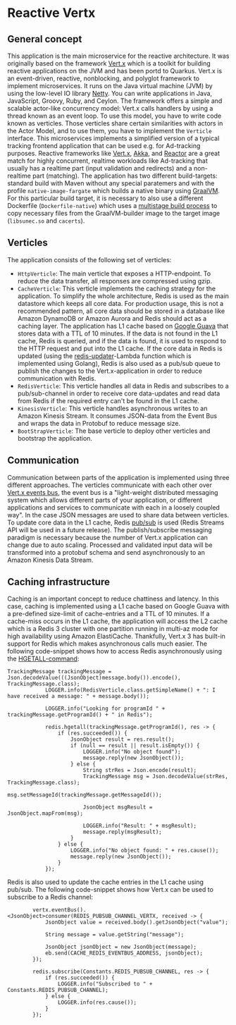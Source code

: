 # Reactive Vertx

## General concept

This application is the main microservice for the reactive architecture. It was originally based on the framework [Vert.x](http://vertx.io/) which is a toolkit for building reactive applications on the JVM and has been portd to Quarkus. Vert.x is an event-driven, reactive, nonblocking, and polyglot framework to implement microservices. It runs on the Java virtual machine (JVM) by using the low-level IO library [Netty](https://netty.io/). You can write applications in Java, JavaScript, Groovy, Ruby, and Ceylon. The framework offers a simple and scalable actor-like concurrency model: Vert.x calls handlers by using a thread known as an event loop. To use this model, you have to write code known as verticles. Those verticles share certain similarities with actors in the Actor Model, and to use them, you have to implement the `Verticle` interface.
This microservices implements a simplified version of a typical tracking frontend application that can be used e.g. for Ad-tracking purposes. Reactive frameworks like [Vert.x](http://vertx.io/), [Akka](https://akka.io/), and [Reactor](https://projectreactor.io/) are a great match for highly concurrent, realtime workloads like Ad-tracking that usually has a realtime part (input validation and redirects) and a non-realtime part (matching).
The application has two different build-targets: standard build with Maven without any special paratemers and with the profile `native-image-fargate` which builds a native binary using [GraalVM](https://www.graalvm.org/). For this particular build target, it is necessary to also use a different Dockerfile (`Dockerfile-native`) which uses a [multistage build process](https://docs.docker.com/develop/develop-images/multistage-build/) to copy necessary files from the GraalVM-builder image to the target image (`libsunec.so` and `cacerts`).

## Verticles

The application consists of the following set of verticles:

- `HttpVerticle`: The main verticle that exposes a HTTP-endpoint. To reduce the data transfer, all responses are compressed using gzip.
- `CacheVerticle`: This verticle implements the caching strategy for the application. To simplify the whole architecture, Redis is used as the main datastore which keeps all core data. For production usage, this is not a recommended pattern, all core data should be stored in a database like Amazon DynamoDB or Amazon Aurora and Redis should act as a caching layer. The application has L1 cache based on [Google Guava](https://github.com/google/guava) that stores data with a TTL of 10 minutes. If the data is not found in the L1 cache, Redis is queried, and if the data is found, it is used to respond to the HTTP request and put into the L1 cache. If the core data in Redis is updated (using the [redis-updater](https://github.com/aws-samples/reactive-refarch-cloudformation/tree/master/services/redis-updater)-Lambda function which is implemented using Golang), Redis is also used as a pub/sub queue to publish the changes to the Vert.x-application in order to reduce communication with Redis.
- `RedisVerticle`:  This verticle handles all data in Redis and subscribes to a pub/sub-channel in order to receive core data-updates and read data from Redis if the required entry can't be found in the L1 cache.
- `KinesisVerticle`: This verticle handles asynchronous writes to an Amazon Kinesis Stream. It consumes JSON-data from the Event Bus and wraps the data in Protobuf to reduce message size.
- `BootStrapVerticle`: The base verticle to deploy other verticles and bootstrap the application.

## Communication

Communication between parts of the application is implemented using three different approaches. The verticles communicate with each other over [Vert.x events bus](http://vertx.io/docs/vertx-core/java/#event_bus), the event bus is a "light-weight distributed messaging system which allows different parts of your application, or different applications and services to communicate with each in a loosely coupled way". In the case JSON messages are used to share data between verticles. To update core data in the L1 cache, Redis [pub/sub](https://redis.io/topics/pubsub) is used (Redis Streams API will be used in a future release). The publish/subscribe messaging paradigm is necessary because the number of Vert.x application can change due to auto scaling. Processed and validated input data will be transformed into a protobuf schema and send asynchronously to an Amazon Kinesis Data Stream.

## Caching infrastructure

Caching is an important concept to reduce chattiness and latency. In this case, caching is implemented using a L1 cache based on Google Guava with a pre-defined size-limit of cache-entries and a TTL of 10 minutes. If a cache-miss occurs in the L1 cache, the application will access the L2 cache which is a Redis 3 cluster with one partition running in multi-az mode for high availability using Amazon ElastiCache. Thankfully, Vert.x 3 has built-in support for Redis which makes asynchronous calls much easier. The following code-snippet shows how to access Redis asynchronously using the [HGETALL-command](https://redis.io/commands/hgetall):

```
TrackingMessage trackingMessage = Json.decodeValue(((JsonObject)message.body()).encode(), TrackingMessage.class);
            LOGGER.info(RedisVerticle.class.getSimpleName() + ": I have received a message: " + message.body());

            LOGGER.info("Looking for programId " + trackingMessage.getProgramId() + " in Redis");

            redis.hgetall(trackingMessage.getProgramId(), res -> {
                if (res.succeeded()) {
                    JsonObject result = res.result();
                    if (null == result || result.isEmpty()) {
                        LOGGER.info("No object found");
                        message.reply(new JsonObject());
                    } else {
                        String strRes = Json.encode(result);
                        TrackingMessage msg = Json.decodeValue(strRes, TrackingMessage.class);
                        msg.setMessageId(trackingMessage.getMessageId());

                        JsonObject msgResult = JsonObject.mapFrom(msg);

                        LOGGER.info("Result: " + msgResult);
                        message.reply(msgResult);
                    }
                } else {
                    LOGGER.info("No object found: " + res.cause());
                    message.reply(new JsonObject());
                }
            });
```

Redis is also used to update the cache entries in the L1 cache using pub/sub. The following code-snippet shows how Vert.x can be used to subscribe to a Redis channel:

```
        vertx.eventBus().<JsonObject>consumer(REDIS_PUBSUB_CHANNEL_VERTX, received -> {
            JsonObject value = received.body().getJsonObject("value");
           
            String message = value.getString("message");

            JsonObject jsonObject = new JsonObject(message);
            eb.send(CACHE_REDIS_EVENTBUS_ADDRESS, jsonObject);
        });

        redis.subscribe(Constants.REDIS_PUBSUB_CHANNEL, res -> {
            if (res.succeeded()) {
                LOGGER.info("Subscribed to " + Constants.REDIS_PUBSUB_CHANNEL);
            } else {
                LOGGER.info(res.cause());
            }
        });
```